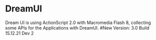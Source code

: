 # DreamUI
Dream UI is using ActionScript 2.0 with Macromedia Flash 8, collecting some APIs for the Applications with DreamUI.
#New Version: 3.0 Build 15.12.21 Dev 2